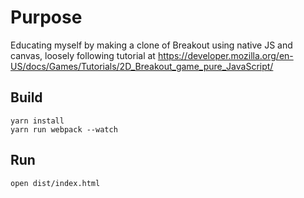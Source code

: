 # Purpose

Educating myself by making a clone of Breakout using native JS and canvas, loosely following tutorial at https://developer.mozilla.org/en-US/docs/Games/Tutorials/2D_Breakout_game_pure_JavaScript/

## Build

```
yarn install
yarn run webpack --watch
```

## Run

```
open dist/index.html
```
